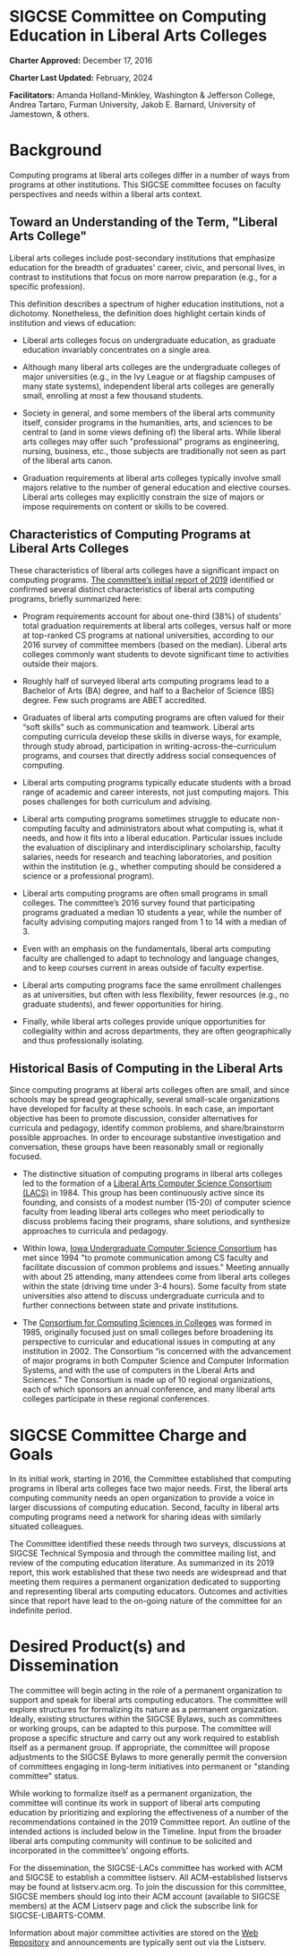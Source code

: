 # SIGCSE Committee on Computing Education in Liberal Arts Colleges

**Charter Approved:** December 17, 2016

**Charter Last Updated:** February, 2024

**Facilitators:** Amanda Holland-Minkley, Washington & Jefferson College, Andrea Tartaro, Furman University, Jakob E. Barnard, University of Jamestown, & others.

# Background

Computing programs at liberal arts colleges differ in a number of ways from programs at other institutions. This SIGCSE committee focuses on faculty perspectives and needs within a liberal arts context.

## Toward an Understanding of the Term, "Liberal Arts College"

Liberal arts colleges include post-secondary institutions that emphasize education for the breadth of graduates' career, civic, and personal lives, in contrast to institutions that focus on more narrow preparation (e.g., for a specific profession).

This definition describes a spectrum of higher education institutions, not a dichotomy. Nonetheless, the definition does highlight certain kinds of institution and views of education:

- Liberal arts colleges focus on undergraduate education, as graduate education invariably concentrates on a single area.

- Although many liberal arts colleges are the undergraduate colleges of major universities (e.g., in the Ivy League or at flagship campuses of many state systems), independent liberal arts colleges are generally small, enrolling at most a few thousand students.

- Society in general, and some members of the liberal arts community itself, consider programs in the humanities, arts, and sciences to be central to (and in some views defining of) the liberal arts. While liberal arts colleges may offer such "professional" programs as engineering, nursing, business, etc., those subjects are traditionally not seen as part of the liberal arts canon.

- Graduation requirements at liberal arts colleges typically involve small majors relative to the number of general education and elective courses. Liberal arts colleges may explicitly constrain the size of majors or impose requirements on content or skills to be covered.

## Characteristics of Computing Programs at Liberal Arts Colleges

These characteristics of liberal arts colleges have a significant impact on computing programs. [The committee’s initial report of 2019](https://dl.acm.org/citation.cfm?id=3314027) identified or confirmed several distinct characteristics of liberal arts computing programs, briefly summarized here:

- Program requirements account for about one-third (38%) of students’ total graduation requirements at liberal arts colleges, versus half or more at top-ranked CS programs at national universities, according to our 2016 survey of committee members (based on the median). Liberal arts colleges commonly want students to devote significant time to activities outside their majors.

- Roughly half of surveyed liberal arts computing programs lead to a Bachelor of Arts (BA) degree, and half to a Bachelor of Science (BS) degree. Few such programs are ABET accredited.

-  Graduates of liberal arts computing programs are often valued for their “soft skills” such as communication and teamwork. Liberal arts computing curricula develop these skills in diverse ways, for example, through study abroad, participation in writing-across-the-curriculum programs, and courses that directly address social consequences of computing.

- Liberal arts computing programs typically educate students with a broad range of academic and career interests, not just computing majors. This poses challenges for both curriculum and advising.

- Liberal arts computing programs sometimes struggle to educate non-computing faculty and administrators about what computing is, what it needs, and how it fits into a liberal education. Particular issues include the evaluation of disciplinary and interdisciplinary scholarship, faculty salaries, needs for research and teaching laboratories, and position within the institution (e.g., whether computing should be considered a science or a professional program).

- Liberal arts computing programs are often small programs in small colleges. The committee’s 2016 survey found that participating programs graduated a median 10 students a year, while the number of faculty advising computing majors ranged from 1 to 14 with a median of 3.

- Even with an emphasis on the fundamentals, liberal arts computing faculty are challenged to adapt to technology and language changes, and to keep courses current in areas outside of faculty expertise.

- Liberal arts computing programs face the same enrollment challenges as at universities, but often with less flexibility, fewer resources (e.g., no graduate students), and fewer opportunities for hiring.

- Finally, while liberal arts colleges provide unique opportunities for collegiality within and across departments, they are often geographically and thus professionally isolating.

## Historical Basis of Computing in the Liberal Arts

Since computing programs at liberal arts colleges often are small, and since schools may be spread geographically, several small-scale organizations have developed for faculty at these schools. In each case, an important objective has been to promote discussion, consider alternatives for curricula and pedagogy, identify common problems, and share/brainstorm possible approaches. In order to encourage substantive investigation and conversation, these groups have been reasonably small or regionally focused.

- The distinctive situation of computing programs in liberal arts colleges led to the formation of a [Liberal Arts Computer Science Consortium (LACS)](http://www.lacs.edu/) in 1984. This group has been continuously active since its founding, and consists of a modest number (15-20) of computer science faculty from leading liberal arts colleges who meet periodically to discuss problems facing their programs, share solutions, and synthesize approaches to curricula and pedagogy.

- Within Iowa, [Iowa Undergraduate Computer Science Consortium](http://www.cs.grinnell.edu/~walker/ia-cs/) has met since 1994 "to promote communication among CS faculty and facilitate discussion of common problems and issues." Meeting annually with about 25 attending, many attendees come from liberal arts colleges within the state (driving time under 3-4 hours). Some faculty from state universities also attend to discuss undergraduate curricula and to further connections between state and private institutions.

- The [Consortium for Computing Sciences in Colleges](http://www.ccsc.org/) was formed in 1985, originally focused just on small colleges before broadening its perspective to curricular and educational issues in computing at any institution in 2002. The Consortium “is concerned with the advancement of major programs in both Computer Science and Computer Information Systems, and with the use of computers in the Liberal Arts and Sciences.” The Consortium is made up of 10 regional organizations, each of which sponsors an annual conference, and many liberal arts colleges participate in these regional conferences.

# SIGCSE Committee Charge and Goals

In its initial work, starting in 2016, the Committee established that computing programs in liberal arts colleges face two major needs. First, the liberal arts computing community needs an open organization to provide a voice in larger discussions of computing education. Second, faculty in liberal arts computing programs need a network for sharing ideas with similarly situated colleagues. 

The Committee identified these needs through two surveys, discussions at SIGCSE Technical Symposia and through the committee mailing list, and review of the computing education literature. As summarized in its 2019 report, this work established that these two needs are widespread and that meeting them requires a permanent organization dedicated to supporting and representing liberal arts computing educators. Outcomes and activities since that report have lead to the on-going nature of the committee for an indefinite period. 

# Desired Product(s) and Dissemination

The committee will begin acting in the role of a permanent organization to support and speak for liberal arts computing educators. The committee will explore structures for formalizing its nature as a permanent organization. Ideally, existing structures within the SIGCSE Bylaws, such as committees or working groups, can be adapted to this purpose. The committee will propose a specific structure and carry out any work required to establish itself as a permanent group. If appropriate, the committee will propose adjustments to the SIGCSE Bylaws to more generally permit the conversion of committees engaging in long-term initiatives into permanent or "standing committee" status.

While working to formalize itself as a permanent organization, the committee will continue its work in support of liberal arts computing education by prioritizing and exploring the effectiveness of a number of the recommendations contained in the 2019 Committee report. An outline of the intended actions is included below in the Timeline. Input from the broader liberal arts computing community will continue to be solicited and incorporated in the committee’s’ ongoing efforts.

For the dissemination, the SIGCSE-LACs committee has worked with ACM and SIGCSE to establish a committee listserv. All ACM-established listservs may be found at listserv.acm.org. To join the discussion for this committee, SIGCSE members should log into their ACM account (available to SIGCSE members) at the ACM Listserv page and click the subscribe link for SIGCSE-LIBARTS-COMM.

Information about major committee activities are stored on the [Web Repository](https://computing-in-the-liberal-arts.github.io/) and announcements are typically sent out via the Listserv.